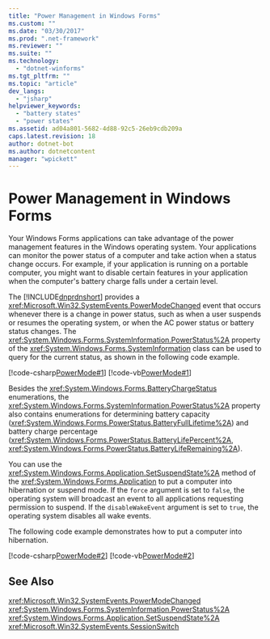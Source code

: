 ```yaml
---
title: "Power Management in Windows Forms"
ms.custom: ""
ms.date: "03/30/2017"
ms.prod: ".net-framework"
ms.reviewer: ""
ms.suite: ""
ms.technology: 
  - "dotnet-winforms"
ms.tgt_pltfrm: ""
ms.topic: "article"
dev_langs: 
  - "jsharp"
helpviewer_keywords: 
  - "battery states"
  - "power states"
ms.assetid: ad04a801-5682-4d88-92c5-26eb9cdb209a
caps.latest.revision: 18
author: dotnet-bot
ms.author: dotnetcontent
manager: "wpickett"
---
```

# Power Management in Windows Forms
Your Windows Forms applications can take advantage of the power management features in the Windows operating system. Your applications can monitor the power status of a computer and take action when a status change occurs. For example, if your application is running on a portable computer, you might want to disable certain features in your application when the computer's battery charge falls under a certain level.  
  
 The [!INCLUDE[dnprdnshort](../../../../includes/dnprdnshort-md.md)] provides a <xref:Microsoft.Win32.SystemEvents.PowerModeChanged> event that occurs whenever there is a change in power status, such as when a user suspends or resumes the operating system, or when the AC power status or battery status changes. The <xref:System.Windows.Forms.SystemInformation.PowerStatus%2A> property of the <xref:System.Windows.Forms.SystemInformation> class can be used to query for the current status, as shown in the following code example.  
  
 [!code-csharp[PowerMode#1](../../../../samples/snippets/csharp/VS_Snippets_Winforms/powermode/cs/form1.cs#1)]
 [!code-vb[PowerMode#1](../../../../samples/snippets/visualbasic/VS_Snippets_Winforms/powermode/vb/form1.vb#1)]  
  
 Besides the <xref:System.Windows.Forms.BatteryChargeStatus> enumerations, the <xref:System.Windows.Forms.SystemInformation.PowerStatus%2A> property also contains enumerations for determining battery capacity (<xref:System.Windows.Forms.PowerStatus.BatteryFullLifetime%2A>) and battery charge percentage (<xref:System.Windows.Forms.PowerStatus.BatteryLifePercent%2A>, <xref:System.Windows.Forms.PowerStatus.BatteryLifeRemaining%2A>).  
  
 You can use the <xref:System.Windows.Forms.Application.SetSuspendState%2A> method of the <xref:System.Windows.Forms.Application> to put a computer into hibernation or suspend mode. If the `force` argument is set to `false`, the operating system will broadcast an event to all applications requesting permission to suspend. If the `disableWakeEvent` argument is set to `true`, the operating system disables all wake events.  
  
 The following code example demonstrates how to put a computer into hibernation.  
  
 [!code-csharp[PowerMode#2](../../../../samples/snippets/csharp/VS_Snippets_Winforms/powermode/cs/form1.cs#2)]
 [!code-vb[PowerMode#2](../../../../samples/snippets/visualbasic/VS_Snippets_Winforms/powermode/vb/form1.vb#2)]  
  
## See Also  
 <xref:Microsoft.Win32.SystemEvents.PowerModeChanged>   
 <xref:System.Windows.Forms.SystemInformation.PowerStatus%2A>   
 <xref:System.Windows.Forms.Application.SetSuspendState%2A>   
 <xref:Microsoft.Win32.SystemEvents.SessionSwitch>
